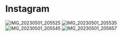 # Instagram
![IMG_20230501_205525](https://user-images.githubusercontent.com/120078202/235477479-20807ebc-d615-4393-8043-0dd96c15a513.jpg)
![IMG_20230501_205535](https://user-images.githubusercontent.com/120078202/235477540-da65b2bf-cd3e-4e3b-87fb-24dee66e6db7.jpg)
![IMG_20230501_205545](https://user-images.githubusercontent.com/120078202/235477623-25c4d535-dbb5-412d-9292-11d37ab9ab6d.jpg)
![IMG_20230501_205657](https://user-images.githubusercontent.com/120078202/235477669-763b80b7-d7fd-42ea-b91a-704cb7604e87.jpg)

